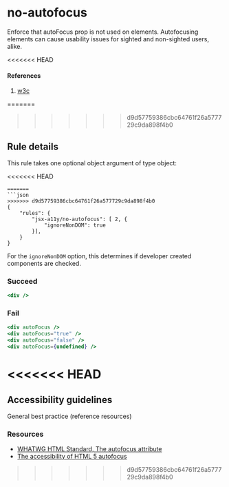 # no-autofocus

Enforce that autoFocus prop is not used on elements. Autofocusing elements can cause usability issues for sighted and non-sighted users, alike.

<<<<<<< HEAD
#### References
1. [w3c](https://w3c.github.io/html/sec-forms.html#autofocusing-a-form-control-the-autofocus-attribute)

=======
>>>>>>> d9d57759386cbc64761f26a577729c9da898f4b0
## Rule details

This rule takes one optional object argument of type object:

<<<<<<< HEAD
```
=======
```json
>>>>>>> d9d57759386cbc64761f26a577729c9da898f4b0
{
    "rules": {
        "jsx-a11y/no-autofocus": [ 2, {
            "ignoreNonDOM": true
        }],
    }
}
```

For the `ignoreNonDOM` option, this determines if developer created components are checked.

### Succeed
```jsx
<div />
```

### Fail
```jsx
<div autoFocus />
<div autoFocus="true" />
<div autoFocus="false" />
<div autoFocus={undefined} />
```
<<<<<<< HEAD
=======

## Accessibility guidelines
General best practice (reference resources)

### Resources
- [WHATWG HTML Standard, The autofocus attribute](https://html.spec.whatwg.org/multipage/interaction.html#attr-fe-autofocus)
- [The accessibility of HTML 5 autofocus](https://www.brucelawson.co.uk/2009/the-accessibility-of-html-5-autofocus/)
>>>>>>> d9d57759386cbc64761f26a577729c9da898f4b0
